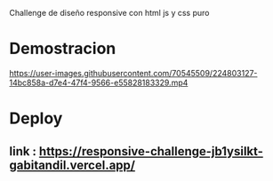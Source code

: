 Challenge de diseño responsive con html js y css puro

<h1> Demostracion </h1>


https://user-images.githubusercontent.com/70545509/224803127-14bc858a-d7e4-47f4-9566-e55828183329.mp4


<h1> Deploy </h1>

<h2> 

link : https://responsive-challenge-jb1ysilkt-gabitandil.vercel.app/
  
  </h2>








